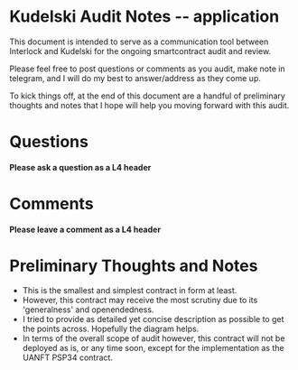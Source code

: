 # Kudelski Audit Notes -- application

This document is intended to serve as a communication tool between Interlock and Kudelski for the ongoing smartcontract audit and review.

Please feel free to post questions or comments as you audit, make note in telegram, and I will do my best to answer/address as they come up.

To kick things off, at the end of this document are a handful of preliminary thoughts and notes that I hope will help you moving forward with this audit.

# Questions

#### Please ask a question as a L4 header


# Comments

#### Please leave a comment as a L4 header


# Preliminary Thoughts and Notes

- This is the smallest and simplest contract in form at least.
- However, this contract may receive the most scrutiny due to its 'generalness' and openendedness.
- I tried to provide as detailed yet concise description as possible to get the points across. Hopefully the diagram helps.
- In terms of the overall scope of audit however, this contract will not be deployed as is, or any time soon, except for the implementation as the UANFT PSP34 contract.
